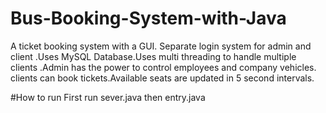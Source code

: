 # Bus-Booking-System-with-Java
A ticket booking system with a GUI. Separate login system for admin and client .Uses MySQL Database.Uses multi threading to handle multiple clients .Admin has the power to control employees and company vehicles. clients can book tickets.Available seats are updated in 5 second intervals.


#How to run
First run sever.java
then entry.java
